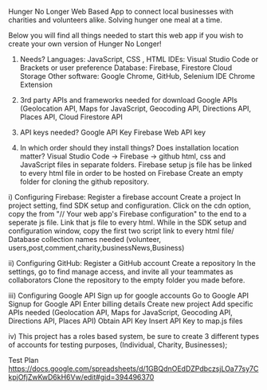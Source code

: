 Hunger No Longer Web Based App to connect local businesses with charities and volunteers alike. 
Solving hunger one meal at a time.

Below you will find all things needed to start this web app if you wish to create your own version of Hunger No Longer!

1. Needs?
Languages: JavaScript, CSS , HTML
IDEs: Visual Studio Code or Brackets or user preference
Database: Firebase, Firestore Cloud Storage 
Other software: Google Chrome, GitHub, Selenium IDE Chrome Extension 

2. 3rd party APIs and frameworks needed for download
Google APIs (Geolocation API, Maps for JavaScript, Geocoding API, Directions API, Places API, 
Cloud Firestore API

3. API keys needed?
Google API Key
Firebase Web API key

4. In which order should they install things? Does installation location matter?
Visual Studio Code -> Firebase -> github
html, css and JavaScript files in separate folders.
Firebase setup js file has be linked to every html file in order to be hosted on Firebase
Create an empty folder for cloning the github repository.


i) Configuring Firebase:
Register a firebase account
Create a project
In project setting, find SDK setup and configuration. Click on the cdn option, copy the from "// Your web app's Firebase configuration" to the end to a seperate js file. Link that js file to every html.
While in the SDK setup and configuration window, copy the first two script link to every html file/
Database collection names needed (volunteer, users,post,comment,charity,businessNews,Business)

ii) Configuring GitHub:
Register a GitHub account
Create a repository
In the settings, go to find manage access, and invite all your teammates as collaborators
Clone the repository to the empty folder you made before.

iii) Configuring Google API
Sign up for google accounts
Go to Google API
Signup for Google API 
Enter billing details 
Create new project 
Add specific APIs needed 
(Geolocation API, Maps for JavaScript, Geocoding API, Directions API, Places API)
Obtain API Key
Insert API Key to map.js files

iv) This project has a roles based system,
be sure to create 3 different types of accounts for testing purposes, (Individual, Charity, Businesses);

Test Plan https://docs.google.com/spreadsheets/d/1GBQdnOEdDZPdbczsjLOa77sy7CkpjOfjZwKwD6kH6Vw/edit#gid=394496370


